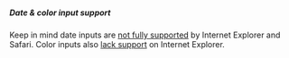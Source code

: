 ##### Date & color input support

Keep in mind date inputs are [not fully supported](https://caniuse.com/#feat=input-datetime) by Internet Explorer and Safari. Color inputs also [lack support](https://caniuse.com/#feat=input-color) on Internet Explorer.
